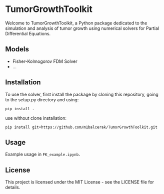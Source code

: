 
# TumorGrowthToolkit

Welcome to TumorGrowthToolkit, a Python package dedicated to the simulation and analysis of tumor growth using numerical solvers for Partial Differential Equations. 

## Models
- Fisher-Kolmogorov FDM Solver
- ...
  
## Installation

To use the solver, first install the package by cloning this repository, going to the setup.py directory and using:
```
pip install .
```

use without clone installation:
```
pip install git+https://github.com/m1balcerak/TumorGrowthToolkit.git
```

## Usage

Example usage in ```FK_example.ipynb.```

## License

This project is licensed under the MIT License - see the LICENSE file for details.
